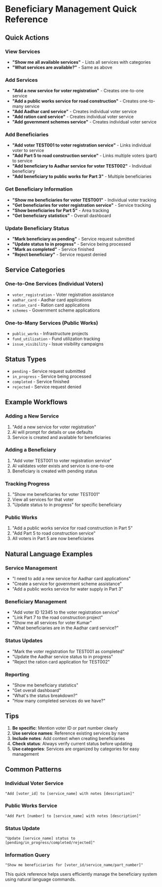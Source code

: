 # Beneficiary Management Quick Reference

## Quick Actions

### View Services
- **"Show me all available services"** - Lists all services with categories
- **"What services are available?"** - Same as above

### Add Services
- **"Add a new service for voter registration"** - Creates one-to-one service
- **"Add a public works service for road construction"** - Creates one-to-many service
- **"Add Aadhar card service"** - Creates individual voter service
- **"Add ration card service"** - Creates individual voter service
- **"Add government schemes service"** - Creates individual voter service

### Add Beneficiaries
- **"Add voter TEST001 to voter registration service"** - Links individual voter to service
- **"Add Part 5 to road construction service"** - Links multiple voters (part) to service
- **"Add beneficiary to Aadhar service for voter TEST002"** - Individual beneficiary
- **"Add beneficiary to public works for Part 3"** - Multiple beneficiaries

### Get Beneficiary Information
- **"Show me beneficiaries for voter TEST001"** - Individual voter tracking
- **"Get beneficiaries for voter registration service"** - Service tracking
- **"Show beneficiaries for Part 5"** - Area tracking
- **"Get beneficiary statistics"** - Overall dashboard

### Update Beneficiary Status
- **"Mark beneficiary as pending"** - Service request submitted
- **"Update status to in progress"** - Service being processed
- **"Mark as completed"** - Service finished
- **"Reject beneficiary"** - Service request denied

## Service Categories

### One-to-One Services (Individual Voters)
- `voter_registration` - Voter registration assistance
- `aadhar_card` - Aadhar card applications
- `ration_card` - Ration card applications
- `schemes` - Government scheme applications

### One-to-Many Services (Public Works)
- `public_works` - Infrastructure projects
- `fund_utilization` - Fund utilization tracking
- `issue_visibility` - Issue visibility campaigns

## Status Types
- `pending` - Service request submitted
- `in_progress` - Service being processed
- `completed` - Service finished
- `rejected` - Service request denied

## Example Workflows

### Adding a New Service
1. "Add a new service for voter registration"
2. AI will prompt for details or use defaults
3. Service is created and available for beneficiaries

### Adding a Beneficiary
1. "Add voter TEST001 to voter registration service"
2. AI validates voter exists and service is one-to-one
3. Beneficiary is created with pending status

### Tracking Progress
1. "Show me beneficiaries for voter TEST001"
2. View all services for that voter
3. "Update status to in progress" for specific beneficiary

### Public Works
1. "Add a public works service for road construction in Part 5"
2. "Add Part 5 to road construction service"
3. All voters in Part 5 are now beneficiaries

## Natural Language Examples

### Service Management
- "I need to add a new service for Aadhar card applications"
- "Create a service for government scheme assistance"
- "Add a public works service for water supply in Part 3"

### Beneficiary Management
- "Add voter ID 12345 to the voter registration service"
- "Link Part 7 to the road construction project"
- "Show me all services for voter Kumar"
- "What beneficiaries are in the Aadhar card service?"

### Status Updates
- "Mark the voter registration for TEST001 as completed"
- "Update the Aadhar service status to in progress"
- "Reject the ration card application for TEST002"

### Reporting
- "Show me beneficiary statistics"
- "Get overall dashboard"
- "What's the status breakdown?"
- "How many completed services do we have?"

## Tips

1. **Be specific**: Mention voter ID or part number clearly
2. **Use service names**: Reference existing services by name
3. **Include notes**: Add context when creating beneficiaries
4. **Check status**: Always verify current status before updating
5. **Use categories**: Services are organized by categories for easy management

## Common Patterns

### Individual Voter Service
```
"Add [voter_id] to [service_name] with notes [description]"
```

### Public Works Service
```
"Add Part [number] to [service_name] with notes [description]"
```

### Status Update
```
"Update [service_name] status to [pending/in_progress/completed/rejected]"
```

### Information Query
```
"Show me beneficiaries for [voter_id/service_name/part_number]"
```

This quick reference helps users efficiently manage the beneficiary system using natural language commands. 
